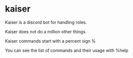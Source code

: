 # kaiser
Kaiser is a discord bot for handling roles.

Kaiser does not do a million other things.

Kaiser commands start with a percent sign %

You can see the list of commands and their usage with %help



